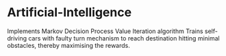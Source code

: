 # Artificial-Intelligence
Implements Markov Decision Process Value Iteration algorithm
Trains self-driving cars with faulty turn mechanism to reach destination hitting minimal obstacles, thereby maximising the rewards.

